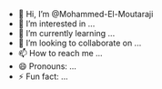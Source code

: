 - 👋 Hi, I’m @Mohammed-El-Moutaraji
- 👀 I’m interested in ...
- 🌱 I’m currently learning ...
- 💞️ I’m looking to collaborate on ...
- 📫 How to reach me ...
- 😄 Pronouns: ...
- ⚡ Fun fact: ...

<!---
Mohammed-El-Moutaraji/Mohammed-El-Moutaraji is a ✨ special ✨ repository because its `README.md` (this file) appears on your GitHub profile.
You can click the Preview link to take a look at your changes.
--->
